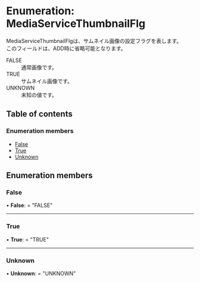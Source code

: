 # Enumeration: MediaServiceThumbnailFlg


<div lang=\"ja\"> MediaServiceThumbnailFlgは、サムネイル画像の設定フラグを表します。<br> このフィールドは、ADD時に省略可能となります。 </div>  <dl class=term>   <dt class=\"term__item\">FALSE</dt>   <dd class=\"term__desc\"><span lang=\"ja\">通常画像です。</span></dd>   <dt class=\"term__item\">TRUE</dt>   <dd class=\"term__desc\"><span lang=\"ja\">サムネイル画像です。</span></dd>   <dt class=\"term__item\">UNKNOWN</dt>   <dd class=\"term__desc\"><span lang=\"ja\">未知の値です。</span></dd> </dl>

## Table of contents

### Enumeration members

- [False](mediaservicethumbnailflg.md#false)
- [True](mediaservicethumbnailflg.md#true)
- [Unknown](mediaservicethumbnailflg.md#unknown)

## Enumeration members

### False

• **False**: = "FALSE"

___

### True

• **True**: = "TRUE"

___

### Unknown

• **Unknown**: = "UNKNOWN"
